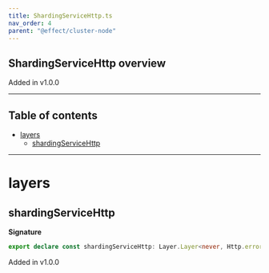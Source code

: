```yaml
---
title: ShardingServiceHttp.ts
nav_order: 4
parent: "@effect/cluster-node"
---
```


## ShardingServiceHttp overview

Added in v1.0.0

---

<h2 class="text-delta">Table of contents</h2>

- [layers](#layers)
  - [shardingServiceHttp](#shardingservicehttp)

---

# layers

## shardingServiceHttp

**Signature**

```ts
export declare const shardingServiceHttp: Layer.Layer<never, Http.error.ServeError, any>
```

Added in v1.0.0
